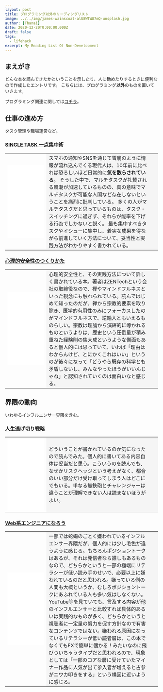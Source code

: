 ```yaml
---
layout: post
title: プログラミング以外のリーディングリスト
image: ../../img/james-wainscoat-alU8WTW87mQ-unsplash.jpg
author: [Thanai]
date: 2020-12-20T0:00:00.000Z
draft: false
tags:
  - lifehack
excerpt: My Reading List Of Non-Development
---
```


<!-- prettier-ignore-start -->

## まえがき

どんな本を読んできたかということを示したり、人に勧めたりするときに便利なので作成したエントリです。
こちらには、プログラミング**以外**のものを置いていきます。

プログラミング関連に関しては[コチラ](https://dev.thanaism.com/2020/10/reading-list/)。

## 仕事の進め方

タスク管理や職場運営など。

### [SINGLE TASK 一点集中術](https://amzn.to/38pnaJt)

<table style="table-layout:fixed;white-space:normal;">
  <tbody><tr>
    <td style="border:0px;">
      <!-- Amazon link below -->
      <iframe style="width:120px;height:240px;" marginwidth="0" marginheight="0" scrolling="no" frameborder="0" src="//rcm-fe.amazon-adsystem.com/e/cm?lt1=_blank&bc1=000000&IS2=1&bg1=FFFFFF&fc1=000000&lc1=0000FF&t=dev00d-22&language=ja_JP&o=9&p=8&l=as4&m=amazon&f=ifr&ref=as_ss_li_til&asins=B074MR67VW&linkId=96d13ab3b31cc2e59ab8342fdb4da05f"></iframe>
      <!-- Amazon link above -->
    </td>
    <td style="color:#15171A;padding-right:30px;background-color:#f5f5f5;overflow-wrap:break-word;vertical-align:middle;border:0px;">
      スマホの通知やSNSを通じて雪崩のように情報が流れ込んでくる現代人は、10年前に比べれば恐ろしいほど日常的に<b>気を散らされている</b>。
      そうした中で、マルチタスクが礼賛される風潮が加速しているものの、真の意味でマルチタスクが可能な人間など存在しないということを痛烈に批判している。
      多くの人がマルチタスクだと思っているものは、タスク・スイッチングに過ぎず、それらが能率を下げる行為でしかないと説く。
      最も集中すべきタスクやイシューに集中し、着実な成果を得ながら前進していく方法について、妥当性と実践方法がわかりやすく書かれている。
    </td>
  </tr></tbody>
</table>

### [心理的安全性のつくりかた](https://amzn.to/3seapKD)

<table style="table-layout:fixed;white-space:normal;">
  <tbody><tr>
    <td style="border:0px;">
      <!-- Amazon link below -->
      <iframe style="width:120px;height:240px;" marginwidth="0" marginheight="0" scrolling="no" frameborder="0" src="//rcm-fe.amazon-adsystem.com/e/cm?lt1=_blank&bc1=000000&IS2=1&bg1=FFFFFF&fc1=000000&lc1=0000FF&t=dev00d-22&language=ja_JP&o=9&p=8&l=as4&m=amazon&f=ifr&ref=as_ss_li_til&asins=B08JVDFT59&linkId=9fdcd696090d984f3a42250a249fccfa"></iframe>
      <!-- Amazon link above -->
    </td>
    <td style="color:#15171A;padding-right:30px;background-color:#f5f5f5;overflow-wrap:break-word;vertical-align:middle;border:0px;">
      心理的安全性と、その実践方法について詳しく書かれている本。著者はZENTechという会社の取締役なので、禅やマインドフルネスといった観念にも触れられている。読んではじめて知ったのだが、禅から宗教的要素を取り除き、医学的有用性のみにフォーカスしたのがマインドフルネスで、逆輸入ともいえるものらしい。宗教は理論から演繹的に導かれるものというよりは、歴史という圧倒量が積み重ねた経験則の集大成というような側面もあると個人的には思っていて、いわば「理由はわからんけど、とにかくこれはいい」というのが後々になって「どうやら既存の科学とも矛盾しないし、みんなやったほうがいいんじゃね」と認知されていくのは面白いなと感じる。
    </td>
  </tr></tbody>
</table>

## 界隈の動向

いわゆるインフルエンサー界隈を含む。

### [人生逃げ切り戦略](https://amzn.to/2XrDVyH)

<table style="table-layout:fixed;white-space:normal;">
  <tbody><tr>
    <td style="border:0px;">
      <!-- Amazon link below -->
      <iframe style="width:120px;height:240px;" marginwidth="0" marginheight="0" scrolling="no" frameborder="0" src="//rcm-fe.amazon-adsystem.com/e/cm?lt1=_blank&bc1=000000&IS2=1&bg1=FFFFFF&fc1=000000&lc1=0000FF&t=dev00d-22&language=ja_JP&o=9&p=8&l=as4&m=amazon&f=ifr&ref=as_ss_li_til&asins=B088LW9NYF&linkId=04a0a7001e080b10ec49b9d7c6abc011"></iframe>
      <!-- Amazon link above -->
    </td>
    <td style="color:#15171A;padding-right:30px;background-color:#f5f5f5;overflow-wrap:break-word;vertical-align:middle;border:0px;">
      どういうことが書かれているのか気になったので読んでみた。個人的に書いてある内容自体は妥当だと思う。こういうのを読んでも、なぜかリスクヘッジという考えがなく、都合のいい部分だけ受け取ってしまう人はどこにでもいる。単なる無鉄砲とチャレンジャーは違うことが理解できない人は読まないほうがよい。
    </td>
  </tr></tbody>
</table>

### [Web系エンジニアになろう](https://amzn.to/2LaGwdR)

<table style="table-layout:fixed;white-space:normal;">
  <tbody><tr>
    <td style="border:0px;">
      <!-- Amazon link below -->
      <iframe style="width:120px;height:240px;" marginwidth="0" marginheight="0" scrolling="no" frameborder="0" src="//rcm-fe.amazon-adsystem.com/e/cm?lt1=_blank&bc1=000000&IS2=1&bg1=FFFFFF&fc1=000000&lc1=0000FF&t=dev00d-22&language=ja_JP&o=9&p=8&l=as4&m=amazon&f=ifr&ref=as_ss_li_til&asins=B08JD1HCYC&linkId=de86333b2cbae45a3eff3c2bc2c0ba3a"></iframe>
      <!-- Amazon link above -->
    </td>
    <td style="color:#15171A;padding-right:30px;background-color:#f5f5f5;overflow-wrap:break-word;vertical-align:middle;border:0px;">
      一部では蛇蝎のごとく嫌われているインフルエンサー界隈だが、個人的には少し毛色が違うように感じる。もちろんポジショントークはあるが、それは発信者なら誰しもあるものなので、どちらかというと一部の極端にリテラシーが低い読み手のせいで、必要以上に嫌われているのだと思われる。嫌っている側の人間も大概というか、むしろポジショントークにあふれている人も多い気はしなくない。YouTube等を見ていても、言及する内容が他のインフルエンサーと比較すれば具体的あるいは実践的なものが多く、どちらかというと視聴者に一定量の努力を促す方針なので有害なコンテンツではない。嫌われる原因になっているリテラシーが低い読者層は、この本でなくてもFXで簡単に儲かる！みたいなのに飛びついちゃうタイプだと思われるので、現象としては「一部のコアな層に受けていたマイナー作品に人気が出て参入者が増えると古参がニワカ叩きをする」という構図に近いように感じる。
    </td>
  </tr></tbody>
</table>



<!-- prettier-ignore-end -->
